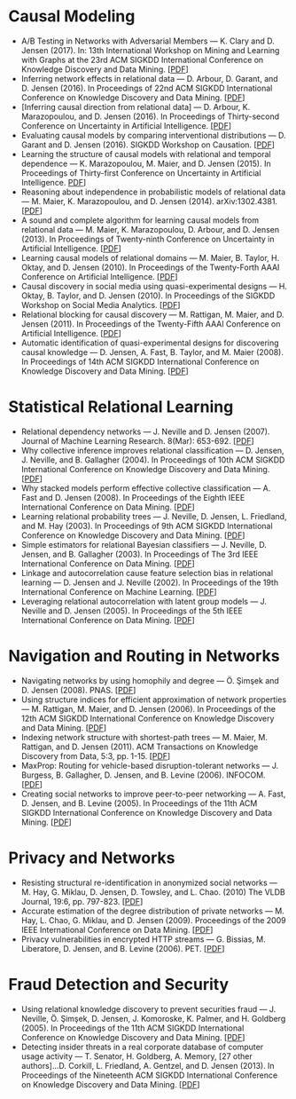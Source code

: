 <h1>Causal Modeling</h1>
<ul>
<li class="nobullet pub">A/B Testing in Networks with Adversarial Members &mdash; K. Clary and D. Jensen (2017). In: 13th International Workshop on Mining and Learning with Graphs at the 23rd ACM SIGKDD International Conference on Knowledge Discovery and Data Mining. [<a href="http://www.mlgworkshop.org/2017/paper/MLG2017_paper_27.pdf">PDF</a>]
</li>

<li class="nobullet pub">Inferring network effects in relational data &mdash; D. Arbour, D. Garant, and D. Jensen (2016). In Proceedings of 22nd ACM SIGKDD International Conference on Knowledge Discovery and Data Mining. [<a href="http://auai.org/uai2015/proceedings/papers/86.pdf">PDF</a>]
</li>

<li class="nobullet pub">[Inferring causal direction from relational data] &mdash; D. Arbour, K. Marazopoulou, and D. Jensen (2016). In Proceedings of Thirty-second Conference on Uncertainty in Artificial Intelligence. [<a href="http://auai.org/uai2016/proceedings/papers/217.pdf">PDF</a>]
</li>

<li class="nobullet pub">Evaluating causal models by comparing interventional distributions &mdash; D. Garant and D. Jensen (2016). SIGKDD Workshop on Causation. [<a href="https://arxiv.org/abs/1608.04698">PDF</a>]
</li>

<li class="nobullet pub">Learning the structure of causal models with relational and temporal dependence &mdash; K. Marazopoulou, M. Maier, and D. Jensen (2015). In Proceedings of Thirty-first Conference on Uncertainty in Artificial Intelligence. <a href="http://auai.org/uai2015/proceedings/papers/86.pdf">PDF</a>]
</li> 

<li class="nobullet pub">Reasoning about independence in probabilistic models of relational data &mdash; M. Maier, K. Marazopoulou, and D. Jensen (2014). arXiv:1302.4381. [<a href="http://arxiv.org/pdf/1302.4381v3.pdf">PDF</a>]
</li>

<li class="nobullet pub">A sound and complete algorithm for learning causal models from relational data &mdash; M. Maier, K. Marazopoulou, D. Arbour, and D. Jensen (2013). In Proceedings of Twenty-ninth Conference on Uncertainty in Artificial Intelligence. [<a href="https://kdl.cs.umass.edu/papers/maier-et-al-uai2013.pdf">PDF</a>]
</li>

<li class="nobullet pub">Learning causal models of relational domains &mdash; M. Maier, B. Taylor, H. Oktay, and D. Jensen (2010). In Proceedings of the Twenty-Forth AAAI Conference on Artificial Intelligence. [<a href="https://kdl.cs.umass.edu/papers/maier-et-al-aaai2010.pdf">PDF</a>]
</li>

<li class="nobullet pub">Causal discovery in social media using quasi-experimental designs &mdash; H. Oktay, B. Taylor, and D. Jensen (2010). In Proceedings of the SIGKDD Workshop on Social Media Analytics. [<a href="https://kdl.cs.umass.edu/papers/oktay-et-al-soma2010.pdf">PDF</a>]

<li class="nobullet pub">Relational blocking for causal discovery &mdash; M. Rattigan, M. Maier, and D. Jensen (2011). In Proceedings of the Twenty-Fifth AAAI Conference on Artificial Intelligence. [<a href="https://kdl.cs.umass.edu/papers/rattigan-etal_aaai2011.pdf">PDF</a>]
</li>

<li class="nobullet pub">Automatic identification of quasi-experimental designs for discovering causal knowledge &mdash; D. Jensen, A. Fast, B. Taylor, and M. Maier (2008).  In Proceedings of 14th ACM SIGKDD International Conference on Knowledge Discovery and Data Mining. [<a href="https://kdl.cs.umass.edu/papers/jensen-et-al-kdd2008.pdf">PDF</a>]
</li>
</ul>

<h1>Statistical Relational Learning</h1>
<ul>

<li class="nobullet pub">Relational dependency networks &mdash; J. Neville and D. Jensen (2007). Journal of Machine Learning Research. 8(Mar): 653-692. [<a href="https://kdl.cs.umass.edu/papers/neville-jmlr2007.pdf">PDF</a>] 
</li>

<li class="nobullet pub">Why collective inference improves relational classification &mdash; D. Jensen, J. Neville, and B. Gallagher (2004). In Proceedings of 10th ACM SIGKDD International Conference on Knowledge Discovery and Data Mining. [<a href="https://kdl.cs.umass.edu/papers/jensen-et-al-kdd2004.pdf">PDF</a>]
</li>

<li class="nobullet pub">Why stacked models perform effective collective classification &mdash; A. Fast and D. Jensen (2008). In Proceedings of the Eighth IEEE International Conference on Data Mining. [<a href="https://kdl.cs.umass.edu/papers/fast-jensen-icdm2008.pdf">PDF</a>]
</li>

<li class="nobullet pub">Learning relational probability trees &mdash; J. Neville, D. Jensen, L. Friedland, and M. Hay (2003). In Proceedings of 9th ACM SIGKDD International Conference on Knowledge Discovery and Data Mining. [<a href="https://kdl.cs.umass.edu/papers/neville-et-al-kdd2003.pdf">PDF</a>]
</li>

<li class="nobullet pub">Simple estimators for relational Bayesian classifiers &mdash; J. Neville, D. Jensen, and B. Gallagher (2003). In Proceedings of The 3rd IEEE International Conference on Data Mining. [<a href="https://kdl.cs.umass.edu/papers/neville-et-al-icdm2003.pdf">PDF</a>]
</li>

<li class="nobullet pub">Linkage and autocorrelation cause feature selection bias in relational learning &mdash; D. Jensen and J. Neville (2002). In Proceedings of the 19th International Conference on Machine Learning. [<a href="https://kdl.cs.umass.edu/papers/jensen-neville-icml2002.pdf">PDF</a>]
</li>

<li class="nobullet pub">Leveraging relational autocorrelation with latent group models &mdash; J. Neville and D. Jensen (2005).  In Proceedings of the 5th IEEE International Conference on Data Mining. [<a href="https://kdl.cs.umass.edu/papers/neville-jensen-icdm2005.pdf">PDF</a>]
</li>
</ul>

<h1>Navigation and Routing in Networks</h1>
<ul>
<li class="nobullet pub">Navigating networks by using homophily and degree &mdash;  Ö. Şimşek and D. Jensen (2008). PNAS. [<a href="http://www.pnas.org/content/105/35/12758.abstract">PDF</a>]
</li>

<li class="nobullet pub">Using structure indices for efficient approximation of network properties &mdash; M. Rattigan, M. Maier, and D. Jensen (2006). In Proceedings of the 12th ACM SIGKDD International Conference on Knowledge Discovery and Data Mining. [<a href="https://kdl.cs.umass.edu/papers/rattigan-et-al-kdd2006.pdf">PDF</a>]
</li>

<li class="nobullet pub">Indexing network structure with shortest-path trees &mdash; M. Maier, M. Rattigan, and D. Jensen (2011). ACM Transactions on Knowledge Discovery from Data, 5:3, pp. 1-15. [<a href="https://kdl.cs.umass.edu/papers/maier-etal_tkdd2011.pdf">PDF</a>]
</li>

<li class="nobullet pub">MaxProp: Routing for vehicle-based disruption-tolerant networks &mdash; J. Burgess, B. Gallagher, D. Jensen, and B. Levine (2006). INFOCOM. [<a href="https://kdl.cs.umass.edu/papers/jensen-et-al-infocom2006.pdf">PDF</a>]
</li>

<li class="nobullet pub">Creating social networks to improve peer-to-peer networking &mdash; A. Fast, D. Jensen, and B. Levine (2005). In Proceedings of the 11th ACM SIGKDD International Conference on Knowledge Discovery and Data Mining. [<a href="https://kdl.cs.umass.edu/papers/fast-et-al-kdd2005.pdf">PDF</a>]
</li>
</ul>

<h1>Privacy and Networks</h1>
<ul>
<li class="nobullet pub">Resisting structural re-identification in anonymized social networks &mdash; M. Hay, G. Miklau, D. Jensen, D. Towsley, and L. Chao. (2010)  The VLDB Journal, 19:6, pp. 797-823. [<a href="https://kdl.cs.umass.edu/papers/hay-etal_vldb2010.pdf">PDF</a>]
</li>

<li class="nobullet pub">Accurate estimation of the degree distribution of private networks &mdash; M. Hay, L. Chao, G. Miklau, and D. Jensen (2009). Proceedings of the 2009 IEEE International Conference on Data Mining. [<a href="https://kdl.cs.umass.edu/papers/hay-et-al-icdm2009.pdf">PDF</a>]
</li>

<li class="nobullet pub">Privacy vulnerabilities in encrypted HTTP streams &mdash; G. Bissias, M. Liberatore, D. Jensen, and B. Levine (2006). PET. [<a href="https://kdl.cs.umass.edu/papers/pet2005.pdf">PDF</a>]
</li>
</ul>

<h1>Fraud Detection and Security</h1>
<ul>
<li class="nobullet pub">Using relational knowledge discovery to prevent securities fraud &mdash; J. Neville, Ö. Şimşek, D. Jensen, J. Komoroske, K. Palmer, and H. Goldberg (2005). In Proceedings of the 11th ACM SIGKDD International Conference on Knowledge Discovery and Data Mining. [<a href="https://kdl.cs.umass.edu/papers/neville-et-al-kdd2005.pdf">PDF</a>]
</li>

<li class="nobullet pub">Detecting insider threats in a real corporate database of computer usage activity &mdash; T. Senator, H. Goldberg, A. Memory, [27 other authors]...D. Corkill, L. Friedland, A. Gentzel, and D. Jensen (2013). In Proceedings of the Nineteenth ACM SIGKDD International Conference on Knowledge Discovery and Data Mining. [<a href="https://kdl.cs.umass.edu/papers/igp0960-senatorAemb.pdf">PDF</a>]
</li>
</ul>